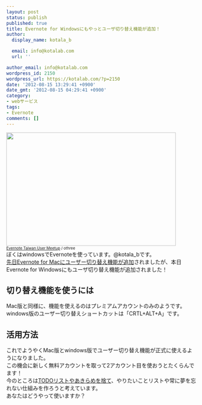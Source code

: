 ```yaml
---
layout: post
status: publish
published: true
title: Evernote for Windowsにもやっとユーザ切り替え機能が追加！
author:
  display_name: kotala_b

  email: info@kotalab.com
  url: ''

author_email: info@kotalab.com
wordpress_id: 2150
wordpress_url: https://kotalab.com/?p=2150
date: '2012-08-15 13:29:41 +0900'
date_gmt: '2012-08-15 04:29:41 +0900'
category:
- webサービス
tags:
- Evernote
comments: []
---
```

<p><a href="https://kotalab.com/wp-content/uploads/smartever_120726.jpg" target="_blank"><img src="https://kotalab.com/wp-content/uploads/smartever_120726.jpg" alt="" title="smartever_120726" width="448" height="299" class="alignnone size-full wp-image-1677" /></a><br />
<span style="font-size:10px;"><a href="https://www.flickr.com/photos/othree/6353586689/" target="_blank">Evernote Taiwan User Meetup</a> / othree</span><br />
ぼくはwindowsでEvernoteを使っています。@kotala_bです。<br />
<a href="https://kotalab.com/evernote-for-mac" title="可能性が膨らむ！Evernote for Macにアカウント切り替え機能が公式対応！" target="_blank">先日Evernote for Macにユーザー切り替え機能が追加</a>されましたが、本日Evernote for Windowsにもユーザ切り替え機能が追加されました！<br />
</p>
<!--more-->
<h2>切り替え機能を使うには</h2>
<p>Mac版と同様に、機能を使えるのはプレミアムアカウントのみのようです。<br />
windows版のユーザー切り替えショートカットは「CRTL+ALT+A」です。</p>
<h2>活用方法</h2>
<p>これでようやくMac版とwindows版でユーザー切り替え機能が正式に使えるようになりました。<br />
この機会に新しく無料アカウントを取って2アカウント目を使おうとたくらんでます！<br />
今のところは<a href="https://kotalab.com/want-to-do-twenties" title="【Books】「自由であり続けるために 20代で捨てるべき50のこと」から実践したくなった10のこと" target="_blank">TODOリストやあきらめを捨て</a>、やりたいことリストや常に夢を忘れない仕組みを作ろうと考えています。<br />
あなたはどうやって使いますか？</p>

